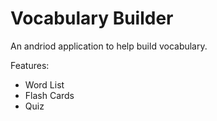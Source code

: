 # Vocabulary Builder


An andriod application to help build vocabulary.

Features:
* Word List
* Flash Cards
* Quiz
